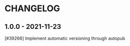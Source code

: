 CHANGELOG
=========

1.0.0 - 2021-11-23
------------------

[#39266] Implement automatic versioning through autopub

